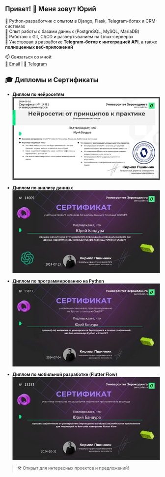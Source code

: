 ## Привет! 👋 Меня зовут Юрий

🔹 Python-разработчик с опытом в Django, Flask, Telegram-ботах и CRM-системах  
🔹 Опыт работы с базами данных (PostgreSQL, MySQL, MariaDB)  
🔹 Работаю с Git, CI/CD и развертыванием на Linux-серверах  
🔹 Участвовал в разработке **Telegram-ботов с интеграцией API**, а также **полноценных веб-приложений**  

📫 Связаться со мной:  
[📧 Email](mailto:bandurayv@gmail.com) | [💬 Telegram](https://t.me/BandYuraV)

## 🎓 Дипломы и Сертификаты

- **Диплом по нейросетям**  
  ![Нейро Бизнес и ВИП (завершил)](https://raw.githubusercontent.com/GreenBandYt/GreenBandYt/main/certificates/Diploma_14581.png)
  
- **Диплом по анализу данных**  
  ![Интенсив по анализу данных с помощью ChatGPT](https://raw.githubusercontent.com/GreenBandYt/GreenBandYt/main/certificates/Diploma_14009.png)

- **Диплом по программированию на Python**  
  ![Интенсив по программированию на PYTHON с помощью chatGPT](https://raw.githubusercontent.com/GreenBandYt/GreenBandYt/main/certificates/Diploma_13873.png)

- **Диплом по мобильной разработке (Flutter Flow)**  
  ![Интенсив по разработке мобильных приложений на Flutter Flow](https://raw.githubusercontent.com/GreenBandYt/GreenBandYt/main/certificates/Diploma_15253.png)

> 🛠️ Открыт для интересных проектов и предложений!
